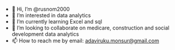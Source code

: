 - 👋 Hi, I’m @rusnom2000
- 👀 I’m interested in data analytics
- 🌱 I’m currently learning Excel and sql
- 💞️ I’m looking to collaborate on medicare, construction and social development data analytics
- 📫 How to reach me by email: adaviruku.monsur@gmail.com

<!---
rusnom2000/rusnom2000 is a ✨ special ✨ repository because its `README.md` (this file) appears on your GitHub profile.
You can click the Preview link to take a look at your changes.
--->
